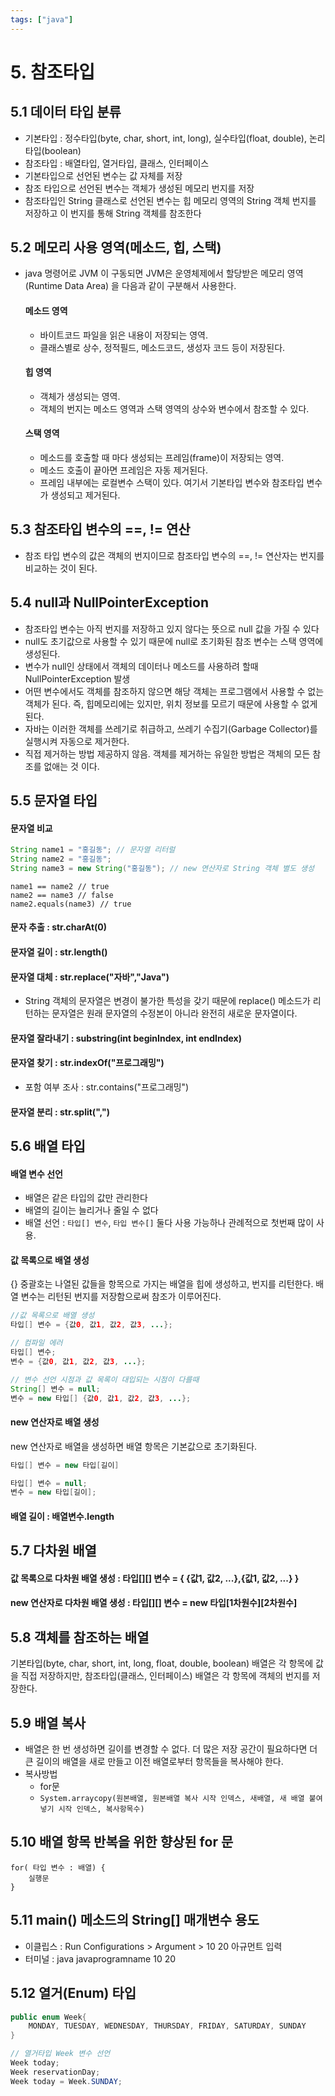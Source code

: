 ```yaml
---
tags: ["java"]    
---
```


# 5. 참조타입

## 5.1 데이터 타입 분류

- 기본타입 : 정수타입(byte, char, short, int, long), 실수타입(float, double), 논리타입(boolean)
- 참조타입 : 배열타입, 열거타입, 클래스, 인터페이스
- 기본타입으로 선언된 변수는 값 자체를 저장
- 참조 타입으로 선언된 변수는 객체가 생성된 메모리 번지를 저장
- 참조타입인 String 클래스로 선언된 변수는 힙 메모리 영역의 String 객체 번지를 저장하고 이 번지를 통해 String 객체를 참조한다

## 5.2 메모리 사용 영역(메소드, 힙, 스택)

- java 명령어로 JVM 이 구동되면 JVM은 운영체제에서 할당받은 메모리 영역(Runtime Data Area) 을 다음과 같이 구분해서 사용한다.

  #### 메소드 영역

  - 바이트코드 파일을 읽은 내용이 저장되는 영역.
  - 클래스별로 상수, 정적필드, 메소드코드, 생성자 코드 등이 저장된다.

  #### 힙 영역

  - 객체가 생성되는 영역.
  - 객체의 번지는 메소드 영역과 스택 영역의 상수와 변수에서 참조할 수 있다.

  #### 스택 영역

  - 메소드를 호출할 때 마다 생성되는 프레임(frame)이 저장되는 영역.
  - 메소드 호출이 끝아면 프레임은 자동 제거된다.
  - 프레임 내부에는 로컬변수 스택이 있다. 여기서 기본타입 변수와 참조타입 변수가 생성되고 제거된다.

## 5.3 참조타입 변수의 ==, != 연산

- 참조 타입 변수의 값은 객체의 번지이므로 참조타입 변수의 ==, != 연산자는 번지를 비교하는 것이 된다.

## 5.4 null과 NullPointerException

- 참조타입 변수는 아직 번지를 저장하고 있지 않다는 뜻으로 null 값을 가질 수 있다
- null도 초기값으로 사용할 수 있기 때문에 null로 초기화된 참조 변수는 스택 영역에 생성된다.
- 변수가 null인 상태에서 객체의 데이터나 메소드를 사용하려 할때 NullPointerException 발생
- 어떤 변수에서도 객체를 참조하지 않으면 해당 객체는 프로그램에서 사용할 수 없는 객체가 된다. 즉, 힙메모리에는 있지만, 위치 정보를 모르기 때문에 사용할 수 없게 된다.
- 자바는 이러한 객체를 쓰레기로 취급하고, 쓰레기 수집기(Garbage Collector)를 실행시켜 자동으로 제거한다.
- 직접 제거하는 방법 제공하지 않음. 객체를 제거하는 유일한 방법은 객체의 모든 참조를 없애는 것 이다.

## 5.5 문자열 타입

#### 문자열 비교

```java
String name1 = "홍길동"; // 문자열 리터럴
String name2 = "홍길동";
String name3 = new String("홍길동"); // new 연산자로 String 객체 별도 생성
```

    name1 == name2 // true
    name2 == name3 // false
    name2.equals(name3) // true

#### 문자 추출 : str.charAt(0)

#### 문자열 길이 : str.length()

#### 문자열 대체 : str.replace("자바","Java")

- String 객체의 문자열은 변경이 불가한 특성을 갖기 때문에 replace() 메소드가 리턴하는 문자열은 원래 문자열의 수정본이 아니라 완전히 새로운 문자열이다.

#### 문자열 잘라내기 : substring(int beginIndex, int endIndex)

#### 문자열 찾기 : str.indexOf("프로그래밍")

- 포함 여부 조사 : str.contains("프로그래밍")

#### 문자열 분리 : str.split(",")

## 5.6 배열 타입

#### 배열 변수 선언

- 배열은 같은 타입의 값만 관리한다
- 배열의 길이는 늘리거나 줄일 수 없다
- 배열 선언 : `타입[] 변수`, `타입 변수[]` 둘다 사용 가능하나 관례적으로 첫번째 많이 사용.

#### 값 목록으로 배열 생성

{} 중괄호는 나열된 값들을 항목으로 가지는 배열을 힙에 생성하고, 번지를 리턴한다. 배열 변수는 리턴된 번지를 저장함으로써 참조가 이루어진다.

```java
//값 목록으로 배열 생성
타입[] 변수 = {값0, 값1, 값2, 값3, ...};

// 컴파일 에러
타입[] 변수;
변수 = {값0, 값1, 값2, 값3, ...};

// 변수 선언 시점과 값 목록이 대입되는 시점이 다를때
String[] 변수 = null;
변수 = new 타입[] {값0, 값1, 값2, 값3, ...};
```

#### new 연산자로 배열 생성

new 연산자로 배열을 생성하면 배열 항목은 기본값으로 초기화된다.

```java
타입[] 변수 = new 타입[길이]

타입[] 변수 = null;
변수 = new 타입[길이];
```

#### 배열 길이 : 배열변수.length

## 5.7 다차원 배열

#### 값 목록으로 다차원 배열 생성 : 타입[][] 변수 = { {값1, 값2, ...},{값1, 값2, ...} }

#### new 연산자로 다차원 배열 생성 : 타입[][] 변수 = new 타입[1차원수][2차원수]

## 5.8 객체를 참조하는 배열

기본타입(byte, char, short, int, long, float, double, boolean) 배열은 각 항목에 값을 직접 저장하지만, 참조타입(클래스, 인터페이스) 배열은 각 항목에 객체의 번지를 저장한다.

## 5.9 배열 복사

- 배열은 한 번 생성하면 길이를 변경할 수 없다. 더 많은 저장 공간이 필요하다면 더 큰 길이의 배열을 새로 만들고 이전 배열로부터 항목들을 복사해야 한다.
- 복사방법
  - for문
  - `System.arraycopy(원본배열, 원본배열 복사 시작 인덱스, 새배열, 새 배열 붙여넣기 시작 인덱스, 복사항목수)`

## 5.10 배열 항목 반복을 위한 향상된 for 문

    for( 타입 변수 : 배열) {
        실행문
    }

## 5.11 main() 메소드의 String[] 매개변수 용도

- 이클립스 : Run Configurations > Argument > 10 20 아규먼트 입력
- 터미널 : java javaprogramname 10 20

## 5.12 열거(Enum) 타입

```java
public enum Week{
    MONDAY, TUESDAY, WEDNESDAY, THURSDAY, FRIDAY, SATURDAY, SUNDAY
}

// 열거타입 Week 변수 선언
Week today;
Week reservationDay;
Week today = Week.SUNDAY;
```
